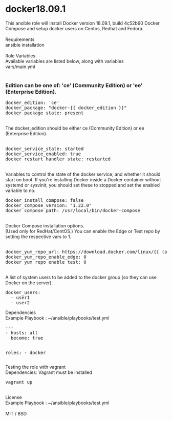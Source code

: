 # docker18.09.1
This ansible role will install Docker version 18.09.1, build 4c52b90 Docker Compose and setup docker users on Centos, Redhat and Fedora.<br/>
<br/>
Requirements<br/>
ansible installation<br/>
<br/>
Role Variables
<br/>
Available variables are listed below, along with variables <br/>
vars/main.yml<br/>
<br/>
### Edition can be one of: 'ce' (Community Edition) or 'ee' (Enterprise Edition).<br/>
<pre>
docker_edition: 'ce'
docker_package: "docker-{{ docker_edition }}"
docker_package_state: present
</pre>
<br/>
The docker_edition should be either ce (Community Edition) or ee (Enterprise Edition). <br/>
<br/>
<pre>
docker_service_state: started
docker_service_enabled: true
docker_restart_handler_state: restarted
</pre>
<br/>
Variables to control the state of the docker service, and whether it should start on boot. If you're installing Docker inside a Docker container without systemd or sysvinit, you should set these to stopped and set the enabled variable to no.<br/>
<pre>
docker_install_compose: false
docker_compose_version: "1.22.0"
docker_compose_path: /usr/local/bin/docker-compose
</pre>
<br/>
Docker Compose installation options.<br/>
(Used only for RedHat/CentOS.) You can enable the Edge or Test repo by setting the respective vars to 1.<br/><br/>
<pre>
docker_yum_repo_url: https://download.docker.com/linux/{{ (ansible_distribution == "Fedora") | ternary("fedora","centos") }}/docker-{{ docker_edition }}.repo
docker_yum_repo_enable_edge: 0
docker_yum_repo_enable_test: 0
</pre>
<br/>
A list of system users to be added to the docker group (so they can use Docker on the server).<br/>
<pre>
docker_users:
  - user1
  - user2
</pre>
Dependencies<br/>
Example Playbook : ~/ansible/playbooks/test.yml<br/>
<pre>
---
- hosts: all
  become: true

  roles:
    - docker
</pre>
Testing the role with vagrant<br/>
Dependencies: Vagrant must be installed<br/>
<pre>
vagrant up
</pre>
<br/>
License<br/>
Example Playbook : ~/ansible/playbooks/test.yml<br/>
<br/>
MIT / BSD
